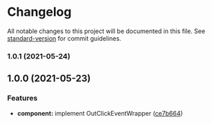# Changelog

All notable changes to this project will be documented in this file. See [standard-version](https://github.com/conventional-changelog/standard-version) for commit guidelines.

### 1.0.1 (2021-05-24)

## 1.0.0 (2021-05-23)


### Features

* **component:** implement OutClickEventWrapper ([ce7b664](https://github.com/andrebnassis/react-event-handler-wrapper/commit/ce7b6640213fbbbdb7811c9754ae8834ee6dc2c0))
